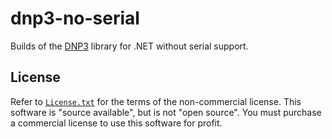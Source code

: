 # dnp3-no-serial
Builds of the [DNP3](https://github.com/stepfunc/dnp3) library for .NET without serial support.

## License

Refer to [`License.txt`](https://github.com/stepfunc/dnp3/blob/main/LICENSE.txt) for the terms of the non-commercial license.  This software is 
"source available", but is not "open source". You must purchase a commercial license to use this software for profit.